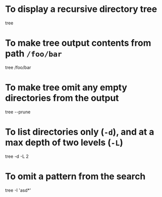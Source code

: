 # To display a recursive directory tree
tree

# To make tree output contents from path `/foo/bar`
tree /foo/bar

# To make tree omit any empty directories from the output
tree --prune

# To list directories only (`-d`), and at a max depth of two levels (`-L`)
tree -d -L 2

# To omit a pattern from the search
tree -I 'asd*'
